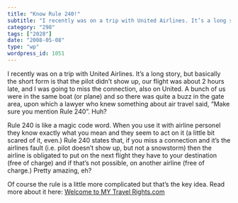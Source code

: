 ```yaml
---
title: "Know Rule 240!"
subtitle: "I recently was on a trip with United Airlines. It’s a long story, but basically the short form is th..."
category: "298"
tags: ["2028"]
date: "2008-05-08"
type: "wp"
wordpress_id: 1051
---
```

I recently was on a trip with United Airlines. It’s a long story, but basically the short form is that the pilot didn’t show up, our flight was about 2 hours late, and I was going to miss the connection, also on United.
A bunch of us were in the same boat (or plane) and so there was quite a buzz in the gate area, upon which a lawyer who knew something about air travel said, “Make sure you mention Rule 240”. Huh?

Rule 240 is like a magic code word. When you use it with airline personel they know exactly what you mean and they seem to act on it (a little bit scared of it, even.) Rule 240 states that, if you miss a connection and it’s the airlines fault (i.e. pilot doesn’t show up, but not a snowstorm) then the airline is obligated to put on the next flight they have to your destination (free of charge) and if that’s not possible, on another airline (free of charge.) Pretty amazing, eh?

Of course the rule is a little more complicated but that’s the key idea. Read more about it here: [Welcome to MY Travel Rights.com](http://www.mytravelrights.com/travellaw.cfm?ai=3)